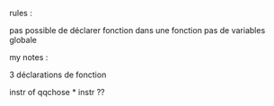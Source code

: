 
rules : 

pas possible de déclarer fonction dans une fonction 
pas de variables globale 






my notes  :

3 déclarations de fonction 


instr of qqchose * instr ?? 
